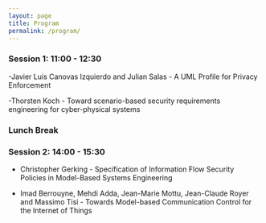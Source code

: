 ```yaml
---
layout: page
title: Program
permalink: /program/
---
```


### Session 1: 11:00 - 12:30

-Javier Luis Canovas Izquierdo and Julian Salas - A UML Profile for Privacy Enforcement

-Thorsten Koch - Toward scenario-based security requirements engineering for cyber-physical systems

### Lunch Break

### Session 2: 14:00 - 15:30

- Christopher Gerking - Specification of Information Flow Security Policies in Model-Based Systems Engineering

- Imad Berrouyne, Mehdi Adda, Jean-Marie Mottu, Jean-Claude Royer and Massimo Tisi - Towards Model-based Communication Control for the Internet of Things 




